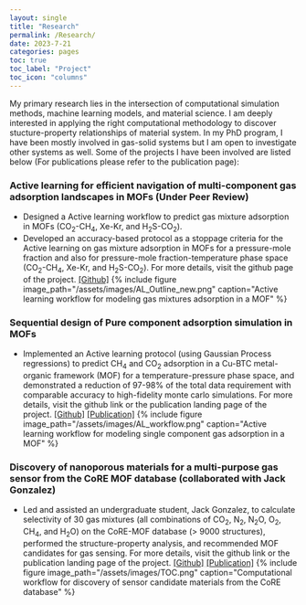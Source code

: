 ```yaml
---
layout: single
title: "Research"
permalink: /Research/
date: 2023-7-21
categories: pages
toc: true
toc_label: "Project"
toc_icon: "columns"
---
```

My primary research lies in the intersection of computational simulation methods, machine learning models, and material science. I am deeply interested in applying the right computational methodology to discover stucture-property relationships of material system. In my PhD program, I have been mostly involved in gas-solid systems but I am open to investigate other systems as well. Some of the projects I have been involved are listed below (For publications please refer to the publication page):

### Active learning for efficient navigation of multi-component gas adsorption landscapes in MOFs (Under Peer Review)
* Designed a Active learning workflow to predict gas mixture adsorption in MOFs (CO<sub>2</sub>-CH<sub>4</sub>, Xe-Kr, and H<sub>2</sub>S-CO<sub>2</sub>).
* Developed an accuracy-based protocol as a stoppage criteria for the Active learning on gas mixture
adsorption in MOFs for a pressure-mole fraction and also for pressure-mole fraction-temperature phase
space (CO<sub>2</sub>-CH<sub>4</sub>, Xe-Kr, and H<sub>2</sub>S-CO<sub>2</sub>). For more details, visit the github page of the project.
[[Github]](https://github.com/mukherjee07/Active-Learning-for-multicomponent-adsorption-in-a-MOF/tree/main/)
{% include figure image_path="/assets/images/AL_Outline_new.png" caption="Active learning workflow for modeling gas mixtures adsorption in a MOF" %}

### Sequential design of Pure component adsorption simulation in MOFs
* Implemented an Active learning protocol (using Gaussian Process regressions) to predict CH<sub>4</sub> and CO<sub>2</sub> adsorption in a Cu-BTC metal-organic framework (MOF) for a temperature-pressure phase space, and demonstrated a reduction of 97-98% of the total data requirement with comparable accuracy to high-fidelity monte carlo simulations. For more details, visit the github link or the publication landing page of the project.
[[Github]](https://github.com/mukherjee07/Sequential-design-adsorption-for-small-molecules-in-MOFs)
[[Publication]](https://pubs.rsc.org/en/content/articlelanding/2022/me/d1me00138h/unauth)
{% include figure image_path="/assets/images/AL_workflow.png" caption="Active learning workflow for modeling single component gas adsorption in a MOF" %}

### Discovery of nanoporous materials for a multi-purpose gas sensor from the CoRE MOF database (collaborated with Jack Gonzalez)
* Led and assisted an undergraduate student, Jack Gonzalez, to calculate selectivity of 30 gas mixtures (all combinations of CO<sub>2</sub>, N<sub>2</sub>, N<sub>2</sub>O, O<sub>2</sub>, CH<sub>4</sub>, and H<sub>2</sub>O) on the CoRE-MOF database (> 9000 structures), performed the structure-property analysis, and recommended MOF candidates for gas sensing. For more details, visit the github link or the publication landing page of the project.
[[Github]](https://github.com/JackTGonzalez/Sensor-Modeling)
[[Publication]](https://pubs.acs.org/doi/abs/10.1021/acs.jced.2c00443)
{% include figure image_path="/assets/images/TOC.png" caption="Computational workflow for discovery of sensor candidate materials from the CoRE database" %}

